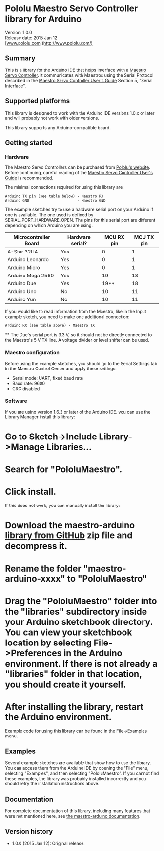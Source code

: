 # Pololu Maestro Servo Controller library for Arduino

Version: 1.0.0<br/>
Release date: 2015 Jan 12<br/>
[www.pololu.com](http://www.pololu.com/)

## Summary

This is a library for the Arduino IDE that helps interface with a
[Maestro Servo Controller](http://www.pololu.com/maestro). It communicates with
Maestros using the Serial Protocol described in the
[Maestro Servo Controller User's Guide](http://www.pololu.com/docs/0J40) Section
5, "Serial Interface".

## Supported platforms

This library is designed to work with the Arduino IDE versions 1.0.x or later
and will probably not work with older versions.

This library supports any Arduino-compatible board.

## Getting started

### Hardware

The Maestro Servo Controllers can be purchased from
[Pololu's website](http://www.pololu.com/maestro). Before continuing, careful
reading of the
[Maestro Servo Controller User's Guide](http://www.pololu.com/docs/0J40) is
recommended.

The minimal connections required for using this library are:

    Arduino TX pin (see table below) - Maestro RX
    Arduino GND                      - Maestro GND

The example sketches try to use a hardware serial port on your Arduino if one is
available. The one used is defined by SERIAL_PORT_HARDWARE_OPEN. The pins for
this serial port are different depending on which Arduino you are using.

| Microcontroller Board | Hardware serial? | MCU RX pin | MCU TX pin |
|-----------------------|------------------|------------|------------|
| A-Star 32U4           |        Yes       |      0     |      1     |
| Arduino Leonardo      |        Yes       |      0     |      1     |
| Arduino Micro         |        Yes       |      0     |      1     |
| Arduino Mega 2560     |        Yes       |     19     |     18     |
| Arduino Due           |        Yes       |     19**   |     18     |
| Arduino Uno           |        No        |     10     |     11     |
| Arduino Yun           |        No        |     10     |     11     |

If you would like to read information from the Maestro, like in the Input
example sketch, you need to make one additional connection:

    Arduino RX (see table above) - Maestro TX

** The Due's serial port is 3.3&nbsp;V, so it should not be directly connected
to the Maestro's 5&nbsp;V TX line. A voltage divider or level shifter can be
used.

### Maestro configuration

Before using the example sketches, you should go to the Serial Settings tab in
the Maestro Control Center and apply these settings:

* Serial mode: UART, fixed baud rate
* Baud rate: 9600
* CRC disabled

### Software

If you are using version 1.6.2 or later of the Arduino IDE, you can use the
Library Manager install this library:

# Go to Sketch->Include Library->Manage Libraries...
# Search for "PololuMaestro".
# Click install.

If this does not work, you can manually install the library:

# Download the [maestro-arduino library from GitHub](https://github.com/pololu/maestro-arduino) zip file and decompress it.
# Rename the folder "maestro-arduino-xxxx" to "PololuMaestro"
# Drag the "PololuMaestro" folder into the "libraries" subdirectory inside your Arduino sketchbook directory. You can view your sketchbook location by selecting File->Preferences in the Arduino environment. If there is not already a "libraries" folder in that location, you should create it yourself.
# After installing the library, restart the Arduino environment.

Example code for using this library can be found in the File->Examples menu.

## Examples

Several example sketches are available that show how to use the library. You can
access them from the Arduino IDE by opening the "File" menu, selecting
"Examples", and then selecting "PololuMaestro". If you cannot find these
examples, the library was probably installed incorrectly and you should retry
the installation instructions above.

## Documentation

For complete documentation of this library, including many features that were
not mentioned here, see
[the maestro-arduino documentation](https://pololu.github.io/maestro-arduino/).

## Version history

* 1.0.0 (2015 Jan 12): Original release.
